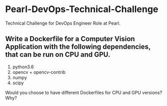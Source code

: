 # Pearl-DevOps-Technical-Challenge

Technical Challenge for DevOps  Engineer Role at Pearl.

## Write a Dockerfile for a Computer Vision Application with the following dependencies, that can be run on CPU and GPU.

1. python3.6
2. opencv + opencv-contrib
3. numpy
4. scipy

Would you choose to have different Dockerfiles for CPU and GPU versions? Why?
